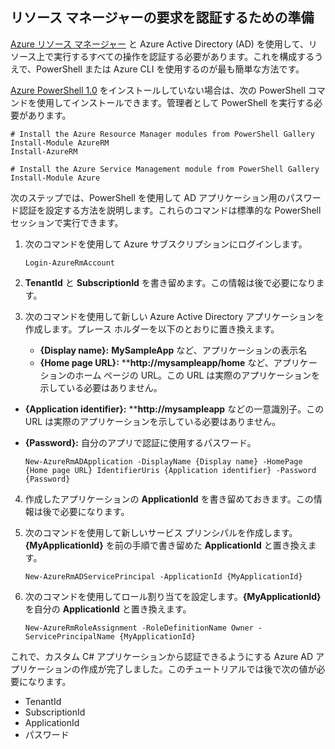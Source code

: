## リソース マネージャーの要求を認証するための準備

[Azure リソース マネージャー][lnk-authenticate-arm] と Azure Active Directory (AD) を使用して、リソース上で実行するすべての操作を認証する必要があります。これを構成するうえで、PowerShell または Azure CLI を使用するのが最も簡単な方法です。

[Azure PowerShell 1.0][lnk-powershell-install] をインストールしていない場合は、次の PowerShell コマンドを使用してインストールできます。管理者として PowerShell を実行する必要があります。

```
# Install the Azure Resource Manager modules from PowerShell Gallery
Install-Module AzureRM
Install-AzureRM

# Install the Azure Service Management module from PowerShell Gallery
Install-Module Azure
```

次のステップでは、PowerShell を使用して AD アプリケーション用のパスワード認証を設定する方法を説明します。これらのコマンドは標準的な PowerShell セッションで実行できます。

1. 次のコマンドを使用して Azure サブスクリプションにログインします。

    ```
    Login-AzureRmAccount
    ```

2. **TenantId** と **SubscriptionId** を書き留めます。この情報は後で必要になります。

3. 次のコマンドを使用して新しい Azure Active Directory アプリケーションを作成します。プレース ホルダーを以下のとおりに置き換えます。

    - **{Display name}:** **MySampleApp** など、アプリケーションの表示名
    - **{Home page URL}:** ****http://mysampleapp/home** など、アプリケーションのホーム ページの URL。この URL は実際のアプリケーションを示している必要はありません。
- **{Application identifier}:** ****http://mysampleapp** などの一意識別子。この URL は実際のアプリケーションを示している必要はありません。
- **{Password}:** 自分のアプリで認証に使用するパスワード。

    ```
    New-AzureRmADApplication -DisplayName {Display name} -HomePage {Home page URL} IdentifierUris {Application identifier} -Password {Password}
    ```
    
4. 作成したアプリケーションの **ApplicationId** を書き留めておきます。この情報は後で必要になります。

5. 次のコマンドを使用して新しいサービス プリンシパルを作成します。**{MyApplicationId}** を前の手順で書き留めた **ApplicationId** と置き換えます。

    ```
    New-AzureRmADServicePrincipal -ApplicationId {MyApplicationId}
    ```
    
6. 次のコマンドを使用してロール割り当てを設定します。**{MyApplicationId}** を自分の **ApplicationId** と置き換えます。

    ```
    New-AzureRmRoleAssignment -RoleDefinitionName Owner -ServicePrincipalName {MyApplicationId}
    ```
    
これで、カスタム C# アプリケーションから認証できるようにする Azure AD アプリケーションの作成が完了しました。このチュートリアルでは後で次の値が必要になります。

- TenantId
- SubscriptionId
- ApplicationId
- パスワード

[lnk-authenticate-arm]: https://msdn.microsoft.com/library/azure/dn790557.aspx
[lnk-powershell-install]: https://azure.microsoft.com/ja-JP/blog/azps-1-0-pre/

<!---HONumber=AcomDC_1203_2015-->